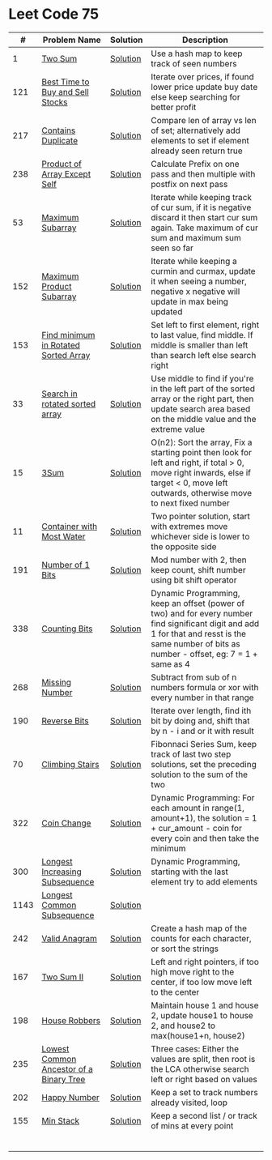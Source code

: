 # Leet Code 75


| #    | Problem Name                                                                                                             | Solution                                      | Description                                                                                                                                                                                      |
|------|--------------------------------------------------------------------------------------------------------------------------|-----------------------------------------------|--------------------------------------------------------------------------------------------------------------------------------------------------------------------------------------------------|
| 1    | [Two Sum](https://leetcode.com/problems/two-sum/)                                                                        | [Solution](two-sum.py)                        | Use a hash map to keep track of seen numbers                                                                                                                                                     |
| 121  | [Best Time to Buy and Sell Stocks](https://leetcode.com/problems/best-time-to-buy-and-sell-stock/)                       | [Solution](two-pointer.py)                    | Iterate over prices, if found lower price update buy date else keep searching for better profit                                                                                                  |
| 217  | [Contains Duplicate](https://leetcode.com/problems/contains-duplicate/)                                                  | [Solution](contains-duplicate.py)             | Compare len of array vs len of set; alternatively add elements to set if element already seen return true                                                                                        |
| 238  | [Product of Array Except Self](https://leetcode.com/problems/product-of-array-except-self/)                              | [Solution](product-of-array-except-self.py)   | Calculate Prefix on one pass and then multiple with postfix on next pass                                                                                                                         |
| 53   | [Maximum Subarray](https://leetcode.com/problems/maximum-subarray/)                                                      | [Solution](max-subarray.py)                   | Iterate while keeping track of cur sum, if it is negative discard it then start cur sum again. Take maximum of cur sum and maximum sum seen so far                                               |
| 152  | [Maximum Product Subarray](https://leetcode.com/problems/maximum-product-subarray/)                                      | [Solution](max-product-subarray.py)           | Iterate while keeping a curmin and curmax, update it when seeing a number, negative x negative will update in max being updated                                                                  |
| 153  | [Find minimum in Rotated Sorted Array](https://leetcode.com/problems/find-minimum-in-rotated-sorted-array/)              | [Solution](min-sorted-array.py)               | Set left to first element, right to last value, find middle. If middle is smaller than left than search left else search right                                                                   |
| 33   | [Search in rotated sorted array](https://leetcode.com/problems/search-in-rotated-sorted-array/)                          | [Solution](search-rotated-array.py)           | Use middle to find if you're in the left part of the sorted array or the right part, then update search area based on the middle value and the extreme value                                     |
| 15   | [3Sum](https://leetcode.com/problems/3sum/)                                                                              | [Solution](three-sum.py)                      | O(n2): Sort the array, Fix a starting point then look for left and right, if total > 0, move right inwards, else if target < 0, move left outwards, otherwise move to next fixed number          |
| 11   | [Container with Most Water](https://leetcode.com/problems/container-with-most-water/)                                    | [Solution](water-container.py)                | Two pointer solution, start with extremes move whichever side is lower to  the opposite side                                                                                                     |
| 191  | [Number of 1 Bits](https://leetcode.com/problems/number-of-1-bits/)                                                      | [Solution](hamming-weight.py)                 | Mod number with 2, then keep count, shift number using bit shift operator                                                                                                                        |
| 338  | [Counting Bits](https://leetcode.com/problems/counting-bits/)                                                            | [Solution](counting-bits.py)                  | Dynamic Programming, keep an offset (power of two) and for every number find significant digit and add 1 for that and resst is the same number of bits as number - offset, eg: 7 = 1 + same as 4 |
| 268  | [Missing Number](https://leetcode.com/problems/missing-number/)                                                          | [Solution](missing-number.py)                 | Subtract from sub of n numbers formula or xor with every number in that range                                                                                                                    |
| 190  | [Reverse Bits](https://leetcode.com/problems/reverse-bits/)                                                              | [Solution](reverse-bits.py)                   | Iterate over length, find ith bit by doing and, shift that by n - i and or it with result                                                                                                        |
| 70   | [Climbing Stairs](https://leetcode.com/problems/climbing-stairs/)                                                        | [Solution](climbing-stairs.py)                | Fibonnaci Series Sum, keep track of last two step solutions, set the preceding solution to the sum of the two                                                                                    |
| 322  | [Coin Change](https://leetcode.com/problems/coin-change/)                                                                | [Solution](coin-change.py)                    | Dynamic Programming: For each amount in range(1, amount+1), the solution = 1 + cur_amount - coin for every coin and then take the minimum                                                        |
| 300  | [Longest Increasing Subsequence](https://leetcode.com/problems/longest-increasing-subsequence/)                          | [Solution](longest-increasing-subsequence.py) | Dynamic Programming, starting with the last element try to add elements                                                                                                                          |
| 1143 | [Longest Common Subsequence](https://leetcode.com/problems/longest-common-subsequence/)                                  | [Solution](longest-common-subsequence.py)     |                                                                                                                                                                                                  |
| 242  | [Valid Anagram](https://leetcode.com/problems/valid-anagram/)                                                            | [Solution](valid-anagram.py)                  | Create a hash map of the counts for each character, or sort the strings                                                                                                                          |
| 167  | [Two Sum II](https://leetcode.com/problems/two-sum-ii-input-array-is-sorted/)                                            | [Solution](two-sum-ii.py)                     | Left and right pointers, if too high move right to the center, if too low move left to the center                                                                                                |
| 198  | [House Robbers](https://leetcode.com/problems/house-robber/)                                                             | [Solution](house-robbers.py)                  | Maintain house 1 and house 2, update house1 to house 2, and house2 to max(house1+n, house2)                                                                                                      |
| 235  | [Lowest Common Ancestor of a Binary Tree](https://leetcode.com/problems/lowest-common-ancestor-of-a-binary-search-tree/) | [Solution](lowest-common-ancestor-bst.py)     | Three cases: Either the values are split, then root is the LCA otherwise search left or right based on values                                                                                    |
| 202  | [Happy Number](https://leetcode.com/problems/happy-number/)                                                              | [Solution](happy-number.py)                   | Keep a set to track numbers already visited, loop                                                                                                                                                |
| 155  | [Min Stack](https://leetcode.com/problems/min-stack/)                                                                    | [Solution](min-stack.py)                      | Keep a second list / or track of mins at every point                                                                                                                                             |
|      |                                                                                                                          |                                               |                                                                                                                                                                                                  |
|      |                                                                                                                          |                                               |                                                                                                                                                                                                  |
|      |                                                                                                                          |                                               |                                                                                                                                                                                                  |
|      |                                                                                                                          |                                               |                                                                                                                                                                                                  |
|      |                                                                                                                          |                                               |                                                                                                                                                                                                  |
|      |                                                                                                                          |                                               |                                                                                                                                                                                                  |
